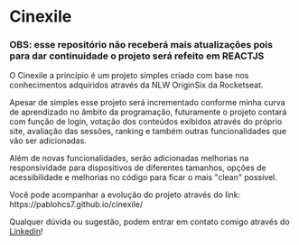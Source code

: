# Cinexile

### OBS: esse repositório não receberá mais atualizações pois para dar continuidade o projeto será refeito em REACTJS

<p>O Cinexile a princípio é um projeto simples criado com base nos conhecimentos adquiridos através da NLW OriginSix da Rocketseat.</p> 
<p>Apesar de simples esse projeto será incrementado conforme minha curva de aprendizado no âmbito da programação, futuramente o projeto contará com função de login, votação dos conteúdos exibidos através do próprio site, avaliação das sessões, ranking e também outras funcionalidades que vão ser adicionadas.</p>
<p>Além de novas funcionalidades, serão adicionadas melhorias na responsividade para dispositivos de diferentes tamanhos, opções de acessibilidade e melhorias no código para ficar o mais "clean" possível.</p>
<p>Você pode acompanhar a evolução do projeto através do link: https://pablohcs7.github.io/cinexile/</p>
<p>Qualquer dúvida ou sugestão, podem entrar em contato comigo através do <a href="https://www.linkedin.com/in/pablocastelo7/">Linkedin</a>!</p>
